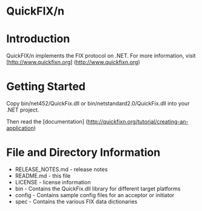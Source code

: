 QuickFIX/n
==========

Introduction
============
QuickFIX/n implements the FIX protocol on .NET.
For more information, visit [http://www.quickfixn.org] (http://www.quickfixn.org)

Getting Started
===============
Copy bin/net452/QuickFix.dll or bin/netstandard2.0/QuickFix.dll into your .NET project.

Then read the [documentation] (http://quickfixn.org/tutorial/creating-an-application)

File and Directory Information
==============================
* RELEASE_NOTES.md - release notes
* README.md - this file
* LICENSE - license information
* bin - Contains the QuickFix.dll library for different target platforms
* config - Contains sample config files for an acceptor or initiator
* spec - Contains the various FIX data dictionaries

